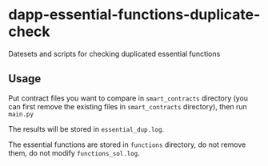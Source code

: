 # dapp-essential-functions-duplicate-check

Datesets and scripts for checking duplicated essential functions 

## Usage

Put contract files you want to compare in `smart_contracts` directory (you can first remove the existing files in `smart_contracts` directory), then run `main.py`

The results will be stored in `essential_dup.log`.

The essential functions are stored in `functions` directory, do not remove them, do not modify `functions_sol.log`.
